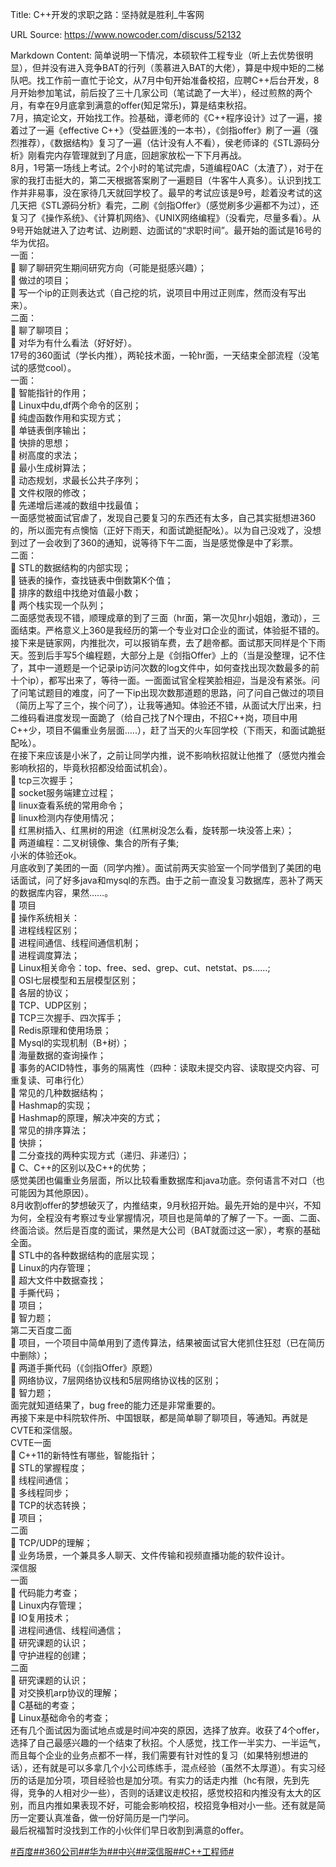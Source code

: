 Title: C++开发的求职之路：坚持就是胜利_牛客网

URL Source: https://www.nowcoder.com/discuss/52132

Markdown Content:
简单说明一下情况，本硕软件工程专业（听上去优势很明显），但并没有进入竞争BAT的行列（羡慕进入BAT的大佬），算是中规中矩的二梯队吧。找工作前一直忙于论文，从7月中旬开始准备校招，应聘C++后台开发，8月开始参加笔试，前后投了三十几家公司（笔试跪了一大半），经过煎熬的两个月，有幸在9月底拿到满意的offer(知足常乐)，算是结束秋招。  
7月，搞定论文，开始找工作。捡基础，谭老师的《C++程序设计》过了一遍，接着过了一遍《effective C++》（受益匪浅的一本书），《剑指offer》刷了一遍（强烈推荐），《数据结构》复习了一遍（估计没有人不看），侯老师译的《STL源码分析》刚看完内存管理就到了月底，回趟家放松一下下月再战。  
8月，1号第一场线上考试。2个小时的笔试完虐，5道编程0AC（太渣了），对于在家的我打击挺大的，第二天根据答案刷了一遍题目（牛客牛人真多）。认识到找工作并非易事，没在家待几天就回学校了。最早的考试应该是9号，趁着没考试的这几天把《STL源码分析》看完，二刷《剑指Offer》（感觉刷多少遍都不为过），还复习了《操作系统》、《计算机网络》、《UNIX网络编程》（没看完，尽量多看）。从9号开始就进入了边考试、边刷题、边面试的“求职时间”。最开始的面试是16号的华为优招。  
一面：  
 聊了聊研究生期间研究方向（可能是挺感兴趣）；  
 做过的项目；  
 写一个ip的正则表达式（自己挖的坑，说项目中用过正则库，然而没有写出来）。  
二面：  
 聊了聊项目；  
 对华为有什么看法（好好好）。  
17号的360面试（学长内推），两轮技术面，一轮hr面，一天结束全部流程（没笔试的感觉cool）。  
一面：  
 智能指针的作用；  
 Linux中du,df两个命令的区别；  
 纯虚函数作用和实现方式；  
 单链表倒序输出；  
 快排的思想；  
 树高度的求法；  
 最小生成树算法；  
 动态规划，求最长公共子序列；  
 文件权限的修改；  
 先递增后递减的数组中找最值；  
一面感觉被面试官虐了，发现自己要复习的东西还有太多，自己其实挺想进360的，所以面完有点懊恼（正好下雨天，和面试跪挺配吆）。以为自己没戏了，没想到过了一会收到了360的通知，说等待下午二面，当是感觉像是中了彩票。  
二面：  
 STL的数据结构的内部实现；  
 链表的操作，查找链表中倒数第K个值；  
 排序的数组中找绝对值最小数；  
 两个栈实现一个队列；  
二面感觉表现不错，顺理成章的到了三面（hr面，第一次见hr小姐姐，激动），三面结束。严格意义上360是我经历的第一个专业对口企业的面试，体验挺不错的。  
接下来是链家网，内推批次，可以报销车费，去了趟帝都。面试那天同样是个下雨天。签到后手写5个编程题，大部分上是《剑指Offer》上的（当是没整理，记不住了，其中一道题是一个记录ip访问次数的log文件中，如何查找出现次数最多的前十个ip），都写出来了，等待一面。一面面试官全程笑脸相迎，当是没有紧张。问了问笔试题目的难度，问了一下ip出现次数那道题的思路，问了问自己做过的项目（简历上写了三个，挨个问了），让我等通知。体验还不错，从面试大厅出来，扫二维码看进度发现一面跪了（给自己找了N个理由，不招C++岗，项目中用C++少，项目不偏重业务层面…..），赶了当天的火车回学校（下雨天，和面试跪挺配吆）。  
在接下来应该是小米了，之前让同学内推，说不影响秋招就让他推了（感觉内推会影响秋招的，毕竟秋招都没给面试机会）。  
 tcp三次握手；  
 socket服务端建立过程；  
 linux查看系统的常用命令；  
 linux检测内存使用情况；  
 红黑树插入、红黑树的用途（红黑树没怎么看，旋转那一块没答上来）；  
 两道编程：二叉树镜像、集合的所有子集;  
小米的体验还ok。  
月底收到了美团的一面（同学内推）。面试前两天实验室一个同学借到了美团的电话面试，问了好多java和mysql的东西。由于之前一直没复习数据库，恶补了两天的数据库内容，果然……。  
 项目  
 操作系统相关：  
 进程线程区别；  
 进程间通信、线程间通信机制；  
 进程调度算法；  
 Linux相关命令：top、free、sed、grep、cut、netstat、ps……;  
 OSI七层模型和五层模型区别；  
 各层的协议；  
 TCP、UDP区别；  
 TCP三次握手、四次挥手；  
 Redis原理和使用场景；  
 Mysql的实现机制（B+树）；  
 海量数据的查询操作；  
 事务的ACID特性，事务的隔离性（四种：读取未提交内容、读取提交内容、可重复读、可串行化）  
 常见的几种数据结构；  
 Hashmap的实现；  
 Hashmap的原理，解决冲突的方式；  
 常见的排序算法；  
 快排；  
 二分查找的两种实现方式（递归、非递归）；  
 C、C++的区别以及C++的优势；  
感觉美团也偏重业务层面，所以比较看重数据库和java功底。奈何语言不对口（也可能因为其他原因）。  
8月收割offer的梦想破灭了，内推结束，9月秋招开始。最先开始的是中兴，不知为何，全程没有考察过专业掌握情况，项目也是简单的了解了一下。一面、二面、终面洽谈。然后是百度的面试，果然是大公司（BAT就面过这一家），考察的基础全面。  
 STL中的各种数据结构的底层实现；  
 Linux的内存管理；  
 超大文件中数据查找；  
 手撕代码；  
 项目；  
 智力题；  
第二天百度二面  
 项目，一个项目中简单用到了遗传算法，结果被面试官大佬抓住狂怼（已在简历中删除）；  
 两道手撕代码（《剑指Offer》原题）  
 网络协议，7层网络协议栈和5层网络协议栈的区别；  
 智力题；  
面完就知道结果了，bug free的能力还是非常重要的。  
再接下来是中科院软件所、中国银联，都是简单聊了聊项目，等通知。再就是CVTE和深信服。  
CVTE一面  
 C++11的新特性有哪些，智能指针；  
 STL的掌握程度；  
 线程间通信；  
 多线程同步；  
 TCP的状态转换；  
 项目；  
二面  
 TCP/UDP的理解；  
 业务场景，一个兼具多人聊天、文件传输和视频直播功能的软件设计。  
深信服  
一面  
 代码能力考查；  
 Linux内存管理；  
 IO复用技术；  
 进程间通信、线程间通信；  
 研究课题的认识；  
 守护进程的创建；  
二面  
 研究课题的认识；  
 对交换机arp协议的理解；  
 C基础的考查；  
 Linux基础命令的考查；  
还有几个面试因为面试地点或是时间冲突的原因，选择了放弃。收获了4个offer，选择了自己最感兴趣的一个结束了秋招。个人感觉，找工作一半实力、一半运气，而且每个企业的业务点都不一样，我们需要有针对性的复习（如果特别想进的话），还有就是可以多拿几个小公司练练手，混点经验（虽然不太厚道）。有实习经历的话是加分项，项目经验也是加分项。有实力的话走内推（hc有限，先到先得，竞争的人相对少一些），否则的话建议走校招，感觉校招和内推没有太大的区别，而且内推如果表现不好，可能会影响校招，校招竞争相对小一些。还有就是简历一定要认真准备，做一份好简历是一门学问。  
最后祝福暂时没找到工作的小伙伴们早日收割到满意的offer。

[#百度#](https://www.nowcoder.com/enterprise/139/discussion)[#360公司#](https://www.nowcoder.com/enterprise/157/discussion)[#华为#](https://www.nowcoder.com/enterprise/239/discussion)[#中兴#](https://www.nowcoder.com/enterprise/664/discussion)[#深信服#](https://www.nowcoder.com/enterprise/711/discussion)[#C++工程师#](https://www.nowcoder.com/creation/subject/7dffb8ddff5d4a289373718809956c08)
